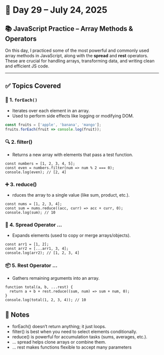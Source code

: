 # 📅 Day 29 – July 24, 2025

## 📚 JavaScript Practice – Array Methods & Operators

On this day, I practiced some of the most powerful and commonly used array methods in JavaScript, along with the **spread** and **rest** operators. These are crucial for handling arrays, transforming data, and writing clean and efficient JS code.

---

## ✅ Topics Covered

### 🔁 1. `forEach()`
- Iterates over each element in an array.
- Used to perform side effects like logging or modifying DOM.

```js
const fruits = ['apple', 'banana', 'mango'];
fruits.forEach(fruit => console.log(fruit));
```
### 🔍 2. filter()
- Returns a new array with elements that pass a test function.
```
const numbers = [1, 2, 3, 4, 5];
const even = numbers.filter(num => num % 2 === 0);
console.log(even); // [2, 4]
```

### ➕ 3. reduce()
- rduces the array to a single value (like sum, product, etc.).
```
const nums = [1, 2, 3, 4];
const sum = nums.reduce((acc, curr) => acc + curr, 0);
console.log(sum); // 10
```
### 🌱 4. Spread Operator ...
- Expands elements (used to copy or merge arrays/objects).
```
const arr1 = [1, 2];
const arr2 = [...arr1, 3, 4];
console.log(arr2); // [1, 2, 3, 4]
```
### 📦 5. Rest Operator ...
- Gathers remaining arguments into an array.
```
function total(a, b, ...rest) {
  return a + b + rest.reduce((sum, num) => sum + num, 0);
}
console.log(total(1, 2, 3, 4)); // 10
```

## 📝 Notes
- forEach() doesn’t return anything; it just loops.
- filter() is best when you need to select elements conditionally.
- reduce() is powerful for accumulation tasks (sums, averages, etc.).
- ... spread helps clone arrays or combine them.
- ... rest makes functions flexible to accept many parameters


